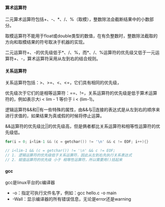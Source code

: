 #### 算术运算符

二元算术运算符包括+、-、*、/、%（取模），整数除法会截断结果中的小数部分。

取模运算符不能用于float或double类型的数值，在有负整数时，整数除法截取的方向和取模结果的符号取决于机器的实现。

二元运算符+、-的优先级低于*、/、%，而\*、/、%运算符的优先级又低于一元运算符+、-，算术运算符采用从左到右的结合规则。



#### 关系运算符

关系运算符包括：\>、>=、<、<=，它们具有相同的优先级，

优先级次于它们的是相等运算符：==、!=，关系运算符的优先级是低于算术运算符的，例如表示大i < lim - 1 等价于 i < (lim-1)。



逻辑运算符&&和||有一些特殊的属性，由&&与||连接的表达式是从左到右的顺序来进行求值的，如果结果为真或假的时候将停止运算。

&&运算符的优先级比||的优先级高，但是俩者都比关系运算符和相等性运算符的优先级低。

```c
for(i = 0; i<lim-1 && (c = getchar()) != '\n' && c != EOF; i++){}

// i<lim-1 && (c = getchar()) != '\n' && c != EOF;
// 1. 逻辑运算符的优先级低于关系运算符，因此从左到右先执行关系表达式
// 2. 赋值运算符的优先级 小于 相等性运算符，所以需要用()括起来
```









#### gcc

gcc是linux平台的c编译器

- -o：指定可执行文件名字，例如：gcc hello.c -o main
- -Wall：显示编译器的所有错误信息，无论是error还是warning

